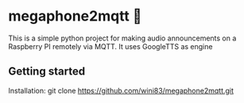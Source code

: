 
# megaphone2mqtt 📢


This is a simple python project for making audio announcements on a Raspberry PI remotely via MQTT. It uses GoogleTTS as engine

## Getting started

Installation:
git clone https://github.com/wini83/megaphone2mqtt.git
